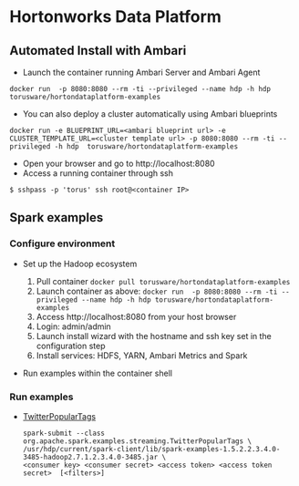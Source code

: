 # Hortonworks Data Platform

## Automated Install with Ambari 

* Launch the container running Ambari Server and Ambari Agent
```
docker run  -p 8080:8080 --rm -ti --privileged --name hdp -h hdp torusware/hortondataplatform-examples
```
* You can also deploy a cluster automatically using Ambari blueprints
```
docker run -e BLUEPRINT_URL=<ambari blueprint url> -e CLUSTER_TEMPLATE_URL=<cluster template url> -p 8080:8080 --rm -ti --privileged -h hdp  torusware/hortondataplatform-examples
```
* Open your browser and go to http://localhost:8080
* Access a running container through ssh
```
$ sshpass -p 'torus' ssh root@<container IP>
```

## Spark examples

### Configure environment

- Set up the Hadoop ecosystem
  1. Pull container `docker pull torusware/hortondataplatform-examples`
  2. Launch container as above: `docker run  -p 8080:8080 --rm -ti --privileged --name hdp -h hdp torusware/hortondataplatform-examples`
  4. Access http://localhost:8080 from your host browser
  5. Login: admin/admin
  6. Launch install wizard with the hostname and ssh key set in the configuration step
  7. Install services: HDFS, YARN, Ambari Metrics and Spark

- Run examples within the container shell

### Run examples

- [TwitterPopularTags](https://github.com/apache/spark/blob/master/examples/src/main/scala/org/apache/spark/examples/streaming/TwitterPopularTags.scala)

  ```
  spark-submit --class org.apache.spark.examples.streaming.TwitterPopularTags \           
  /usr/hdp/current/spark-client/lib/spark-examples-1.5.2.2.3.4.0-3485-hadoop2.7.1.2.3.4.0-3485.jar \
  <consumer key> <consumer secret> <access token> <access token secret>  [<filters>]
  ```
